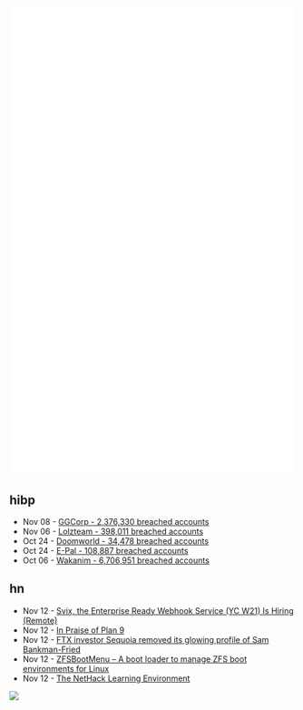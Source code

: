 ![Metrics](https://raw.githubusercontent.com/phixion/phixion/master/metrics.svg)

## hibp

<!--
for https://github.com/phixion/phixion/blob/main/.github/workflows/feeds.yml
-->
<!--START_SECTION:haveibeenpwnd-->
- Nov 08 - [GGCorp - 2,376,330 breached accounts](https://haveibeenpwned.com/PwnedWebsites#GGCorp)
- Nov 06 - [Lolzteam - 398,011 breached accounts](https://haveibeenpwned.com/PwnedWebsites#Lolzteam)
- Oct 24 - [Doomworld - 34,478 breached accounts](https://haveibeenpwned.com/PwnedWebsites#Doomworld)
- Oct 24 - [E-Pal - 108,887 breached accounts](https://haveibeenpwned.com/PwnedWebsites#EPal)
- Oct 06 - [Wakanim - 6,706,951 breached accounts](https://haveibeenpwned.com/PwnedWebsites#Wakanim)
<!--END_SECTION:haveibeenpwnd-->

## hn

<!--
for https://github.com/phixion/phixion/blob/main/.github/workflows/feeds.yml
-->
<!--START_SECTION:hn-->
- Nov 12 - [Svix, the Enterprise Ready Webhook Service (YC W21) Is Hiring (Remote)](https://www.svix.com/careers/)
- Nov 12 - [In Praise of Plan 9](https://drewdevault.com/2022/11/12/In-praise-of-Plan-9.html)
- Nov 12 - [FTX investor Sequoia removed its glowing profile of Sam Bankman-Fried](https://www.businessinsider.com/ftx-investor-sequoia-removes-sam-bankman-fried-profile-2022-11)
- Nov 12 - [ZFSBootMenu – A boot loader to manage ZFS boot environments for Linux](https://zfsbootmenu.org/)
- Nov 12 - [The NetHack Learning Environment](https://github.com/facebookresearch/nle)
<!--END_SECTION:hn-->

<!--
for https://yhype.me
-->
![](https://hit.yhype.me/github/profile?user_id=13013670)
